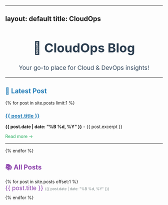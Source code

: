 <!-- ---
layout: home
title: CloudOps
---
## Articles
 
 - [Optimizing Docker Images with Dive](/2025-03-23-docker-dive-guide) -->

---
layout: default
title: CloudOps
---

<h1 style="text-align: center; font-size: 2.5rem; color: #2c3e50;">🚀 CloudOps Blog</h1>
<p style="text-align: center; font-size: 1.2rem; color: #34495e;">Your go-to place for Cloud & DevOps insights!</p>

<hr>

<h2 style="color: #2980b9;">📝 Latest Post</h2>
{% for post in site.posts limit:1 %}
  <h3><a href="{{ post.url }}" style="color: #2980b9;">{{ post.title }}</a></h3>
  <p><strong>{{ post.date | date: "%B %d, %Y" }}</strong> - {{ post.excerpt }}</p>
  <a href="{{ post.url }}" style="color: #27ae60; text-decoration: none;">Read more →</a>
  <hr>
{% endfor %}

<h2 style="color: #8e44ad;">📚 All Posts</h2>
<ul style="list-style: none; padding: 0;">
{% for post in site.posts offset:1 %}
  <li style="margin-bottom: 10px;">
    <a href="{{ post.url }}" style="font-size: 1.2rem; color: #8e44ad; text-decoration: none;">
      {{ post.title }}
    </a> 
    <small style="color: #7f8c8d;">({{ post.date | date: "%B %d, %Y" }})</small>
  </li>
{% endfor %}
</ul>
